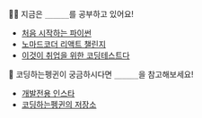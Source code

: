 👩‍💻 지금은 `______`를 공부하고 있어요!

- [처음 시작하는 파이썬](http://www.yes24.com/Product/Goods/91870652)
- [노마드코더 리액트 챌린지](http://github.com/coodingpenguin/netflix-clone)
- [이것이 취업을 위한 코딩테스트다](http://www.yes24.com/Product/Goods/91433923)

🐧 코딩하는펭귄이 궁금하시다면 `______`을 참고해보세요!

- [개발전용 인스타](https://www.instagram.com/cooding_penguin/)
- [코딩하는펭귄의 저장소](https://cooding-penguin.netlify.app/)

